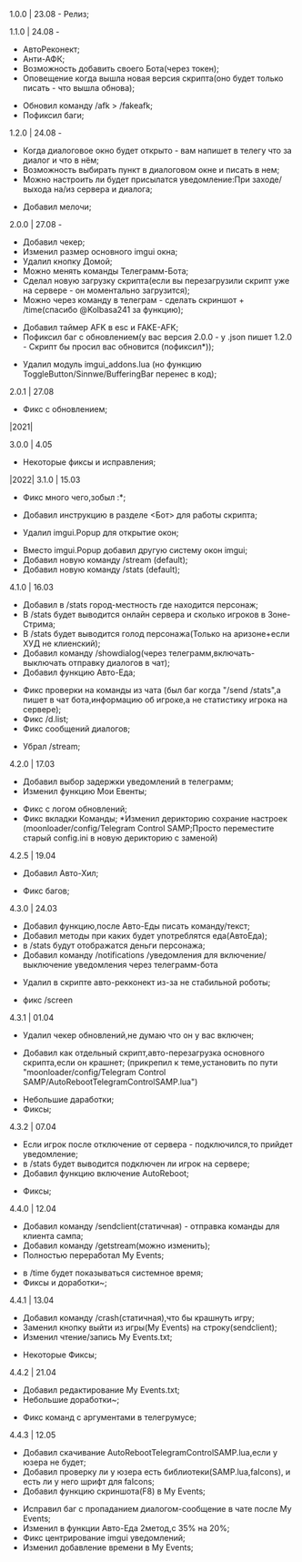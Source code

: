 1.0.0 | 23.08 - Релиз;

1.1.0 | 24.08 -
+ АвтоРеконект;
+ Анти-АФК;
+ Возможность добавить своего Бота(через токен);
+ Оповещение когда вышла новая версия скрипта(оно будет только писать - что вышла обнова);

* Обновил команду /afk > /fakeafk;
* Пофиксил баги;

1.2.0 | 24.08 -
+ Когда диалоговое окно будет открыто - вам напишет в телегу что за диалог и что в нём;
+ Возможность выбирать пункт в диалоговом окне и писать в нем;
+ Можно настроить ли будет присылатся уведомление:При заходе/выхода на/из сервера и диалога;
* Добавил мелочи;

2.0.0 | 27.08 -
+ Добавил чекер;
+ Изменил размер основного imgui окна;
+ Удалил кнопку Домой;
+ Можно менять команды Телеграмм-Бота;
+ Сделал новую загрузку скрипта(если вы перезагрузили скрипт уже на сервере - он моментально загрузится);
+ Можно через команду в телеграм - сделать скриншот + /time(спасибо @Kolbasa241 за функцию);
* Добавил таймер AFK в esc и FAKE-AFK;
* Пофиксил баг с обновлением(у вас версия 2.0.0 - у .json пишет 1.2.0 - Скрипт бы просил вас обновится (пофиксил*));
- Удалил модуль imgui_addons.lua (но функцию ToggleButton/Sinnwe/BufferingBar перенес в код);

2.0.1 | 27.08
* Фикс с обновлением;

|2021|

3.0.0 | 4.05
* Некоторые фиксы и исправления;

|2022|
3.1.0 | 15.03
* Фикс много чего,зобыл :*;
+ Добавил инструкцию в разделе <Бот> для работы скрипта;
- Удалил imgui.Popup для открытие окон;
+ Вместо imgui.Popup добавил другую систему окон imgui;
+ Добавил новую команду /stream (default);
+ Добавил новую команду /stats (default);

4.1.0 | 16.03
+ Добавил в /stats город-местность где находится персонаж;
+ В /stats будет выводится онлайн сервера и сколько игроков в Зоне-Стрима;
+ В /stats будет выводится голод персонажа(Только на аризоне+если ХУД не клиенский);
+ Добавил команду /showdialog(через телеграмм,включать-выключать отправку диалогов в чат);
+ Добавил функцию Авто-Еда;
* Фикс проверки на команды из чата
(был баг когда "/send /stats",а пишет в чат бота,информацию об игроке,а не статистику игрока на сервере);
* Фикс /d.list;
* Фикс сообщений диалогов;
- Убрал /stream;

4.2.0 | 17.03
+ Добавил выбор задержки уведомлений в телеграмм;
+ Изменил функцию Мои Евенты;
* Фикс с логом обновлений;
* Фикс вкладки Команды;
*Изменил дерикторию сохрание настроек
(moonloader/config/Telegram Control SAMP;Просто переместите старый config.ini в новую дерикторию с заменой)

4.2.5 | 19.04
+ Добавил Авто-Хил;
* Фикс багов;

4.3.0 | 24.03
+ Добавил функцию,после Авто-Еды писать команду/текст;
+ Добавил методы при каких будет употреблятся еда(АвтоЕда);
+ в /stats будут отображатся деньги персонажа;
+ Добавил команду /notifications /уведомления для включение/выключение уведомления через телеграмм-бота
- Удалил в скрипте авто-рекконект из-за не стабильной роботы;
* фикс /screen

4.3.1 | 01.04
- Удалил чекер обновлений,не думаю что он у вас включен;
+ Добавил как отдельный скрипт,авто-перезагрузка основного скрипта,если он крашнет;
(прикрепил к теме,установить по пути "moonloader/config/Telegram Control SAMP/AutoRebootTelegramControlSAMP.lua")
* Небольшие даработки;
* Фиксы;

4.3.2 | 07.04
+ Если игрок после отключение от сервера - подключился,то прийдет уведомление;
+ в /stats будет выводится подключен ли игрок на сервере;
+ Добавил функцию включение AutoReboot;
* Фиксы;

4.4.0 | 12.04
+ Добавил команду /sendclient(статичная) - отправка команды для клиента сампа;
+ Добавил команду /getstream(можно изменить);
+ Полностью переработал My Events;
* в /time будет показываться системное время;
* Фиксы и доработки~;

4.4.1 | 13.04
+ Добавил команду /crash(статичная),что бы крашнуть игру;
+ Заменил кнопку выйти из игры(My Events) на строку(sendclient);
+ Изменил чтение/запись My Events.txt;
* Некоторые Фиксы;

4.4.2 | 21.04
+ Добавил редактирование My Events.txt;
+ Небольшие доработки~;
* Фикс команд с аргументами в телегрумусе;

4.4.3 | 12.05
+ Добавил скачивание AutoRebootTelegramControlSAMP.lua,если у юзера не будет;
+ Добавил проверку ли у юзера есть библиотеки(SAMP.lua,faIcons), и есть ли у него шрифт для faIcons;
+ Добавил функцию скриншота(F8) в My Events;

* Исправил баг с пропаданием диалогом-сообщение в чате после My Events;
* Изменил в функции Авто-Еда 2метод,с 35% на 20%;
* Фикс центрирование imgui уведомлений;
* Изменил добавление времени в My Events;
